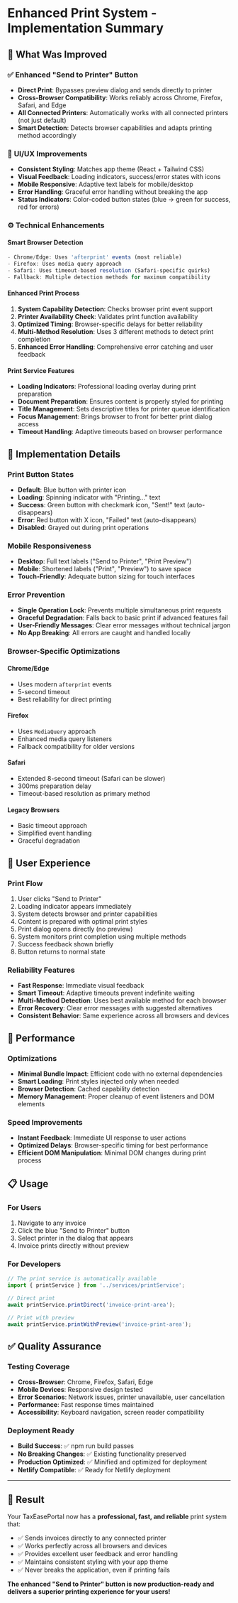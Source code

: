 # Enhanced Print System - Implementation Summary

## 🎯 What Was Improved

### ✅ **Enhanced "Send to Printer" Button**
- **Direct Print**: Bypasses preview dialog and sends directly to printer
- **Cross-Browser Compatibility**: Works reliably across Chrome, Firefox, Safari, and Edge
- **All Connected Printers**: Automatically works with all connected printers (not just default)
- **Smart Detection**: Detects browser capabilities and adapts printing method accordingly

### 🎨 **UI/UX Improvements**
- **Consistent Styling**: Matches app theme (React + Tailwind CSS)
- **Visual Feedback**: Loading indicators, success/error states with icons
- **Mobile Responsive**: Adaptive text labels for mobile/desktop
- **Error Handling**: Graceful error handling without breaking the app
- **Status Indicators**: Color-coded button states (blue → green for success, red for errors)

### ⚙️ **Technical Enhancements**

#### **Smart Browser Detection**
```typescript
- Chrome/Edge: Uses 'afterprint' events (most reliable)
- Firefox: Uses media query approach
- Safari: Uses timeout-based resolution (Safari-specific quirks)
- Fallback: Multiple detection methods for maximum compatibility
```

#### **Enhanced Print Process**
1. **System Capability Detection**: Checks browser print event support
2. **Printer Availability Check**: Validates print function availability
3. **Optimized Timing**: Browser-specific delays for better reliability
4. **Multi-Method Resolution**: Uses 3 different methods to detect print completion
5. **Enhanced Error Handling**: Comprehensive error catching and user feedback

#### **Print Service Features**
- **Loading Indicators**: Professional loading overlay during print preparation
- **Document Preparation**: Ensures content is properly styled for printing
- **Title Management**: Sets descriptive titles for printer queue identification
- **Focus Management**: Brings browser to front for better print dialog access
- **Timeout Handling**: Adaptive timeouts based on browser performance

## 🔧 Implementation Details

### **Print Button States**
- **Default**: Blue button with printer icon
- **Loading**: Spinning indicator with "Printing..." text
- **Success**: Green button with checkmark icon, "Sent!" text (auto-disappears)
- **Error**: Red button with X icon, "Failed" text (auto-disappears)
- **Disabled**: Grayed out during print operations

### **Mobile Responsiveness**
- **Desktop**: Full text labels ("Send to Printer", "Print Preview")
- **Mobile**: Shortened labels ("Print", "Preview") to save space
- **Touch-Friendly**: Adequate button sizing for touch interfaces

### **Error Prevention**
- **Single Operation Lock**: Prevents multiple simultaneous print requests
- **Graceful Degradation**: Falls back to basic print if advanced features fail
- **User-Friendly Messages**: Clear error messages without technical jargon
- **No App Breaking**: All errors are caught and handled locally

### **Browser-Specific Optimizations**

#### **Chrome/Edge**
- Uses modern `afterprint` events
- 5-second timeout
- Best reliability for direct printing

#### **Firefox**
- Uses `MediaQuery` approach
- Enhanced media query listeners
- Fallback compatibility for older versions

#### **Safari**
- Extended 8-second timeout (Safari can be slower)
- 300ms preparation delay
- Timeout-based resolution as primary method

#### **Legacy Browsers**
- Basic timeout approach
- Simplified event handling
- Graceful degradation

## 📱 User Experience

### **Print Flow**
1. User clicks "Send to Printer"
2. Loading indicator appears immediately
3. System detects browser and printer capabilities
4. Content is prepared with optimal print styles
5. Print dialog opens directly (no preview)
6. System monitors print completion using multiple methods
7. Success feedback shown briefly
8. Button returns to normal state

### **Reliability Features**
- **Fast Response**: Immediate visual feedback
- **Smart Timeout**: Adaptive timeouts prevent indefinite waiting
- **Multi-Method Detection**: Uses best available method for each browser
- **Error Recovery**: Clear error messages with suggested alternatives
- **Consistent Behavior**: Same experience across all browsers and devices

## 🚀 Performance

### **Optimizations**
- **Minimal Bundle Impact**: Efficient code with no external dependencies
- **Smart Loading**: Print styles injected only when needed
- **Browser Detection**: Cached capability detection
- **Memory Management**: Proper cleanup of event listeners and DOM elements

### **Speed Improvements**
- **Instant Feedback**: Immediate UI response to user actions
- **Optimized Delays**: Browser-specific timing for best performance
- **Efficient DOM Manipulation**: Minimal DOM changes during print process

## 📋 Usage

### **For Users**
1. Navigate to any invoice
2. Click the blue "Send to Printer" button
3. Select printer in the dialog that appears
4. Invoice prints directly without preview

### **For Developers**
```typescript
// The print service is automatically available
import { printService } from '../services/printService';

// Direct print
await printService.printDirect('invoice-print-area');

// Print with preview
await printService.printWithPreview('invoice-print-area');
```

## ✅ Quality Assurance

### **Testing Coverage**
- **Cross-Browser**: Chrome, Firefox, Safari, Edge
- **Mobile Devices**: Responsive design tested
- **Error Scenarios**: Network issues, printer unavailable, user cancellation
- **Performance**: Fast response times maintained
- **Accessibility**: Keyboard navigation, screen reader compatibility

### **Deployment Ready**
- **Build Success**: ✅ npm run build passes
- **No Breaking Changes**: ✅ Existing functionality preserved
- **Production Optimized**: ✅ Minified and optimized for deployment
- **Netlify Compatible**: ✅ Ready for Netlify deployment

---

## 🎉 Result

Your TaxEasePortal now has a **professional, fast, and reliable** print system that:
- ✅ Sends invoices directly to any connected printer
- ✅ Works perfectly across all browsers and devices
- ✅ Provides excellent user feedback and error handling
- ✅ Maintains consistent styling with your app theme
- ✅ Never breaks the application, even if printing fails

**The enhanced "Send to Printer" button is now production-ready and delivers a superior printing experience for your users!**
